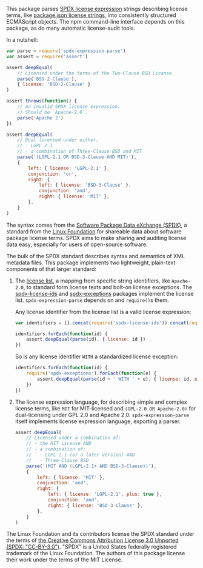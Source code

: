This package parses [SPDX license expression](https://spdx.org/spdx-specification-21-web-version#h.jxpfx0ykyb60) strings describing license terms, like [package.json license strings](https://docs.npmjs.com/files/package.json#license), into consistently structured ECMAScript objects. The npm command-line interface depends on this package, as do many automatic license-audit tools.

In a nutshell:

```javascript
var parse = require('spdx-expression-parse')
var assert = require('assert')

assert.deepEqual(
    // Licensed under the terms of the Two-Clause BSD License.
    parse('BSD-2-Clause'),
    { license: 'BSD-2-Clause' }
)

assert.throws(function() {
    // An invalid SPDX license expression.
    // Should be `Apache-2.0`.
    parse('Apache 2')
})

assert.deepEqual(
    // Dual licensed under either:
    // - LGPL 2.1
    // - a combination of Three-Clause BSD and MIT
    parse('(LGPL-2.1 OR BSD-3-Clause AND MIT)'),
    {
        left: { license: 'LGPL-2.1' },
        conjunction: 'or',
        right: {
            left: { license: 'BSD-3-Clause' },
            conjunction: 'and',
            right: { license: 'MIT' },
        },
    }
)
```

The syntax comes from the [Software Package Data eXchange (SPDX)](https://spdx.org/), a standard from the [Linux Foundation](https://www.linuxfoundation.org) for shareable data about software package license terms. SPDX aims to make sharing and auditing license data easy, especially for users of open-source software.

The bulk of the SPDX standard describes syntax and semantics of XML metadata files. This package implements two lightweight, plain-text components of that larger standard:

1.  The [license list](https://spdx.org/licenses), a mapping from specific string identifiers, like `Apache-2.0`, to standard form license texts and bolt-on license exceptions. The [spdx-license-ids](https://www.npmjs.com/package/spdx-exceptions) and [spdx-exceptions](https://www.npmjs.com/package/spdx-license-ids) packages implement the license list. `spdx-expression-parse` depends on and `require()`s them.

    Any license identifier from the license list is a valid license expression:

    ```javascript
    var identifiers = [].concat(require('spdx-license-ids')).concat(require('spdx-license-ids/deprecated'))

    identifiers.forEach(function(id) {
        assert.deepEqual(parse(id), { license: id })
    })
    ```

    So is any license identifier `WITH` a standardized license exception:

    ```javascript
    identifiers.forEach(function(id) {
        require('spdx-exceptions').forEach(function(e) {
            assert.deepEqual(parse(id + ' WITH ' + e), { license: id, exception: e })
        })
    })
    ```

2.  The license expression language, for describing simple and complex license terms, like `MIT` for MIT-licensed and `(GPL-2.0 OR Apache-2.0)` for dual-licensing under GPL 2.0 and Apache 2.0. `spdx-expression-parse` itself implements license expression language, exporting a parser.

    ```javascript
    assert.deepEqual(
        // Licensed under a combination of:
        // - the MIT License AND
        // - a combination of:
        //   - LGPL 2.1 (or a later version) AND
        //   - Three-Clause BSD
        parse('(MIT AND (LGPL-2.1+ AND BSD-3-Clause))'),
        {
            left: { license: 'MIT' },
            conjunction: 'and',
            right: {
                left: { license: 'LGPL-2.1', plus: true },
                conjunction: 'and',
                right: { license: 'BSD-3-Clause' },
            },
        }
    )
    ```

The Linux Foundation and its contributors license the SPDX standard under the terms of [the Creative Commons Attribution License 3.0 Unported (SPDX: "CC-BY-3.0")](http://spdx.org/licenses/CC-BY-3.0). "SPDX" is a United States federally registered trademark of the Linux Foundation. The authors of this package license their work under the terms of the MIT License.
